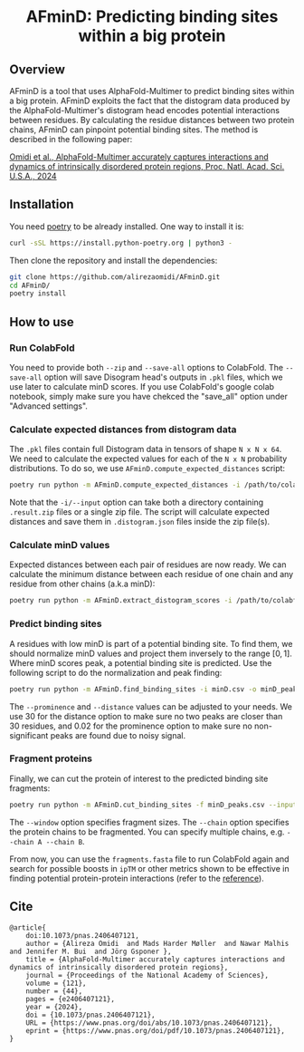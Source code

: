 <div align="center">
<h1 align="center">AFminD: Predicting binding sites within a big protein</h1>
</div>


## Overview
AFminD is a tool that uses AlphaFold-Multimer to predict binding sites within a big protein. AFminD exploits the fact that the distogram data produced by the AlphaFold-Multimer's distogram head encodes potential interactions between residues. By calculating the residue distances between two protein chains, AFminD can pinpoint potential binding sites. The method is described in the following paper:

[Omidi et al., AlphaFold-Multimer accurately captures interactions and dynamics of intrinsically disordered protein regions, Proc. Natl. Acad. Sci. U.S.A., 2024](https://doi.org/10.1073/pnas.2406407121)


## Installation
You need [poetry](https://python-poetry.org/) to be already installed. One way to install it is:
```bash
curl -sSL https://install.python-poetry.org | python3 -
```

Then clone the repository and install the dependencies:

```bash
git clone https://github.com/alirezaomidi/AFminD.git
cd AFminD/
poetry install
```

## How to use

### Run ColabFold
You need to provide both `--zip` and `--save-all` options to ColabFold. The `--save-all` option will save Disogram head's outputs in `.pkl` files, which we use later to calculate minD scores. If you use ColabFold's google colab notebook, simply make sure you have chekced the "save_all" option under "Advanced settings".


### Calculate expected distances from distogram data
The `.pkl` files contain full Distogram data in tensors of shape `N x N x 64`. We need to calculate the expected values for each of the `N x N` probability distributions.
To do so, we use `AFminD.compute_expected_distances` script:
```bash
poetry run python -m AFminD.compute_expected_distances -i /path/to/colabfold/dir/or/zipfile --n-jobs 5
```
Note that the `-i/--input` option can take both a directory containing `.result.zip` files or a single zip file.
The script will calculate expected distances and save them in `.distogram.json` files inside the zip file(s).


### Calculate minD values
Expected distances between each pair of residues are now ready. We can calculate the minimum distance between each residue of one chain and any residue from other chains (a.k.a minD):
```bash
poetry run python -m AFminD.extract_distogram_scores -i /path/to/colabfold/dir/or/zipfile -o minD.csv --n-jobs 10
```

### Predict binding sites
A residues with low minD is part of a potential binding site. To find them, we should normalize minD values and project them inversely to the range $[0, 1]$. Where minD scores peak, a potential binding site is predicted. Use the following script to do the normalization and peak finding:
```bash
poetry run python -m AFminD.find_binding_sites -i minD.csv -o minD_peaks.csv --prominence 0.02 --distance 30
```
The `--prominence` and `--distance` values can be adjusted to your needs. We use $30$ for the distance option to make sure no two peaks are closer than 30 residues, and $0.02$ for the prominence option to make sure no non-significant peaks are found due to noisy signal.


### Fragment proteins
Finally, we can cut the protein of interest to the predicted binding site fragments:
```bash
poetry run python -m AFminD.cut_binding_sites -f minD_peaks.csv --input /path/to/fasta/file/used/for/colabfold.fasta -o fragments.fasta --window 30 --chain A
```
The `--window` option specifies fragment sizes.
The `--chain` option specifies the protein chains to be fragmented. You can specify multiple chains, e.g. `--chain A --chain B`.

From now, you can use the `fragments.fasta` file to run ColabFold again and search for possible boosts in `ipTM` or other metrics shown to be effective in finding potential protein-protein interactions (refer to the [reference](#cite)).


## Cite
```
@article{
    doi:10.1073/pnas.2406407121,
    author = {Alireza Omidi  and Mads Harder Møller  and Nawar Malhis  and Jennifer M. Bui  and Jörg Gsponer },
    title = {AlphaFold-Multimer accurately captures interactions and dynamics of intrinsically disordered protein regions},
    journal = {Proceedings of the National Academy of Sciences},
    volume = {121},
    number = {44},
    pages = {e2406407121},
    year = {2024},
    doi = {10.1073/pnas.2406407121},
    URL = {https://www.pnas.org/doi/abs/10.1073/pnas.2406407121},
    eprint = {https://www.pnas.org/doi/pdf/10.1073/pnas.2406407121},
}
```